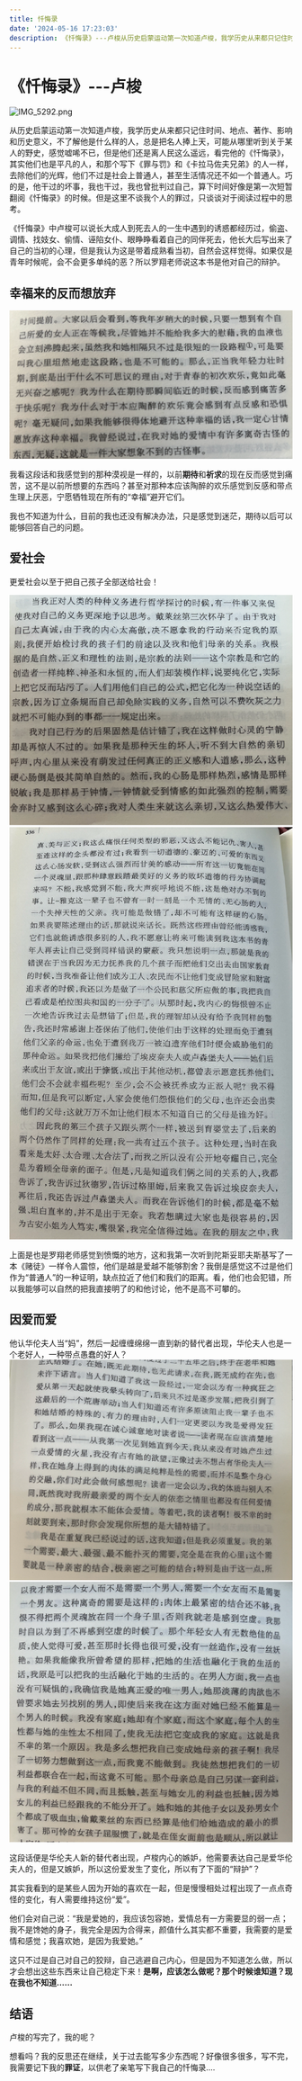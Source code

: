 ```yaml
---
title: 忏悔录
date: '2024-05-16 17:23:03'
description: 《忏悔录》---卢梭从历史启蒙运动第一次知道卢梭，我学历史从来都只记住时间、地点、著作、影响和历史意义，不了解他是什么样的人，总是把名人捧上天，可能从哪里听到关于某人的野史，感觉嘘唏不已，但是他们还是离人民这么遥远，看完他的《忏悔录》，其实他们也是平凡的人，和那个写下《罪与罚》和《卡拉马佐夫兄...
---
```

# 《忏悔录》---卢梭
![IMG_5292.png](../../images/9aa789ae06315920ee13105b3f8f7cb8.png)

从历史启蒙运动第一次知道卢梭，我学历史从来都只记住时间、地点、著作、影响和历史意义，不了解他是什么样的人，总是把名人捧上天，可能从哪里听到关于某人的野史，感觉嘘唏不已，但是他们还是离人民这么遥远，看完他的《忏悔录》，其实他们也是平凡的人，和那个写下《罪与罚》和《卡拉马佐夫兄弟》的人一样，去除他们的光辉，他们不过是社会上普通人，甚至生活情况还不如一个普通人。巧的是，他干过的坏事，我也干过，我也曾批判过自己，算下时间好像是第一次短暂翻阅《忏悔录》的时候。但是这里不谈我个人的罪过，只谈谈对于阅读过程中的思考。

《忏悔录》中卢梭可以说长大成人到死去人的一生中遇到的诱惑都经历过，偷盗、调情、找妓女、偷情、诬陷女仆、眼睁睁看着自己的同伴死去，他长大后写出来了自己的当初的心理，但是我认为这是带着成熟看当初，自然会这样觉得。如果仅是青年时候呢，会不会更多单纯的恶？所以罗翔老师说这本书是他对自己的辩护。
## 幸福来的反而想放弃
![image.png](../../images/03039e69e1489c8d709e312480a4fe28.png)

我看这段话和我感觉到的那种漠视是一样的，以前**期待**和**祈求**的现在反而感觉到痛苦，这不是以前所想要的东西吗？甚至对那种本应该陶醉的欢乐感觉到反感和带点生理上厌恶，宁愿牺牲现在所有的“幸福”避开它们。

我也不知道为什么，目前的我也还没有解决办法，只是感觉到迷茫，期待以后可以能够回答自己的问题。

## 爱社会
更爱社会以至于把自己孩子全部送给社会！

![image.png](../../images/39f9056f87770fdc97d7919e10ee3337.png)![image.png](../../images/24bb6e68cf97da6f9c81d14ccf39b200.png)

上面是也是罗翔老师感觉到愤慨的地方，这和我第一次听到陀斯妥耶夫斯基写了一本《赌徒》一样令人震惊，他们是越是爱越不能够割舍？我倒是感觉这不过是他们作为“普通人”的一种证明，缺点拉近了他们和我们的距离。看，他们也会犯错，所以我能够可以自然的把我直接明了的和他讨论，他不是高不可攀的。

## 因爱而爱
他认华伦夫人当“妈”，然后一起缠缠绵绵一直到新的替代者出现，华伦夫人也是一个老好人，一种带点愚蠢的好人？
![image.png](../../images/2179f73603d319ea5ca048dbda04063d.png)
![image.png](../../images/f99de2331fc3be02a6c3e8c0fa5d1cd3.png)

这段话便是华伦夫人新的替代者出现，卢梭内心的嫉妒，他需要表达自己是爱华伦夫人的，但是又嫉妒，所以这份爱发生了变化，所以有了下面的“辩护”？

其实我看到的是某些人因为开始的喜欢在一起，但是慢慢相处过程出现了一点点奇怪的变化，有人需要维持这份“爱”。

他们会对自己说：“我是爱她的，我应该包容她，爱情总有一方需要显的弱一点；我不是馋她的身子，我完全是因为合得来，颜值什么其实都不重要，我需要的是爱情和感觉；我喜欢她，是因为我爱她。”

这只不过是自己对自己的狡辩，自己逃避自己内心，但是因为不知道怎么做，所以才会想出这些东西来让自己稳定下来！**是啊，应该怎么做呢？那个时候谁知道？现在我也不知道......**

## 结语
卢梭的写完了，我的呢？

想看吗？我的反思还在继续，关于过去能写多少东西呢？好像很多很多，写不完，我需要记下我的**罪证**，以供老了亲笔写下我自己的忏悔录....



